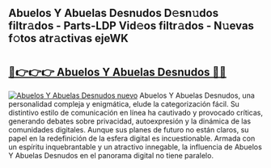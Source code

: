 ## Abuelos Y Abuelas Desnudos D𝚎sn𝚞dos filtr𝚊dos - Parts-LDP Vid𝚎os filtr𝚊dos - N𝚞evas f𝚘tos atr𝚊ctivas ejeWK

# <h2><a href="http://mb4xfh.tromn.icu/?c=Abuelos+Y+Abuelas+Desnudos">🔗👉👉👉 Abuelos Y Abuelas Desnudos 🔗🔗</a></h2>

[![Abuelos Y Abuelas Desnudos nuevo](https://i.imgur.com/pEAQMta.gif)](http://mb4xfh.tromn.icu/?c=Abuelos+Y+Abuelas+Desnudos)
Abuelos Y Abuelas Desnudos, una personalidad compleja y enigmática, elude la categorización fácil. Su distintivo estilo de comunicación en línea ha cautivado y provocado críticas, generando debates sobre privacidad, autoexpresión y la dinámica de las comunidades digitales. Aunque sus planes de futuro no están claros, su papel en la redefinición de la esfera digital es incuestionable. Armada con un espíritu inquebrantable y un atractivo innegable, la influencia de Abuelos Y Abuelas Desnudos en el panorama digital no tiene paralelo.
